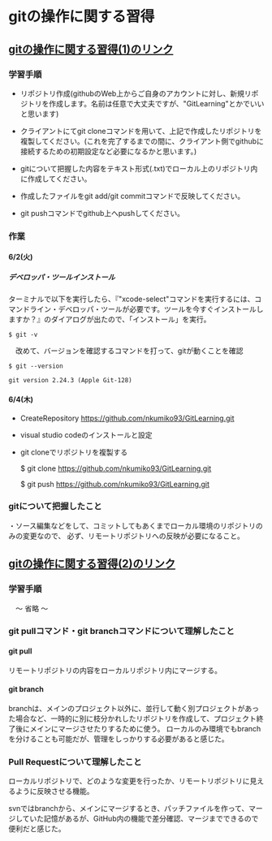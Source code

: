 # gitの操作に関する習得

## [gitの操作に関する習得(1)のリンク](https://redmine.syon.co.jp/issues/4081)
### 学習手順
- リポジトリ作成(githubのWeb上からご自身のアカウントに対し、新規リポジトリを作成します。名前は任意で大丈夫ですが、"GitLearning"とかでいいと思います)

* クライアントにてgit cloneコマンドを用いて、上記で作成したリポジトリを複製してください。(これを完了するまでの間に、クライアント側でgithubに接続するための初期設定など必要になるかと思います。)

+ gitについて把握した内容をテキスト形式(.txt)でローカル上のリポジトリ内に作成してください。

- 作成したファイルをgit add/git commitコマンドで反映してください。

- git pushコマンドでgithub上へpushしてください。

### 作業
#### 6/2(火)
##### デベロッパ・ツールインストール

  ターミナルで以下を実行したら、『"xcode-select"コマンドを実行するには、コマンドライン・デベロッパ・ツールが必要です。ツールを今すぐインストールしますか？』のダイアログが出たので、「インストール」を実行。

    $ git -v


　改めて、バージョンを確認するコマンドを打って、gitが動くことを確認

    $ git --version

    git version 2.24.3 (Apple Git-128)

#### 6/4(木)
- CreateRepository
  https://github.com/nkumiko93/GitLearning.git

- visual studio codeのインストールと設定

- git cloneでリポジトリを複製する

    $ git clone https://github.com/nkumiko93/GitLearning.git

    $ git push https://github.com/nkumiko93/GitLearning.git

### gitについて把握したこと
  ・ソース編集などをして、コミットしてもあくまでローカル環境のリポジトリのみの変更なので、
    必ず、リモートリポジトリへの反映が必要になること。

## [gitの操作に関する習得(2)のリンク](https://redmine.syon.co.jp/issues/4087)
### 学習手順
　〜 省略 〜

### git pullコマンド・git branchコマンドについて理解したこと
#### git pull
リモートリポジトリの内容をローカルリポジトリ内にマージする。

#### git branch
branchは、メインのプロジェクト以外に、並行して動く別プロジェクトがあった場合など、一時的に別に枝分かれしたリポジトリを作成して、プロジェクト終了後にメインにマージさせたりするために使う。
ローカルのみ環境でもbranchを分けることも可能だが、管理をしっかりする必要があると感じた。

### Pull Requestについて理解したこと
ローカルリポジトリで、どのような変更を行ったか、リモートリポジトリに見えるように反映させる機能。

svnではbranchから、メインにマージするとき、パッチファイルを作って、マージしていた記憶があるが、GitHub内の機能で差分確認、マージまでできるので便利だと感じた。

